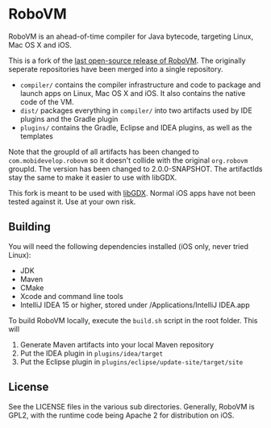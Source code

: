 # RoboVM
RoboVM is an ahead-of-time compiler for Java bytecode, targeting Linux, Mac OS X and iOS.

This is a fork of the [last open-source release of RoboVM](https://github.com/robovm/robovm). The originally seperate repositories have been merged into a single repository.

 * `compiler/` contains the compiler infrastructure and code to package and launch apps on 
   Linux, Mac OS X and iOS. It also contains the native code of the VM.
 * `dist/` packages everything in `compiler/` into two artifacts used by IDE plugins and 
   the Gradle plugin
 * `plugins/` contains the Gradle, Eclipse and IDEA plugins, as well as the templates

Note that the groupId of all artifacts has been changed to `com.mobidevelop.robovm` so
it doesn't collide with the original `org.robovm` groupId. The version has been changed
to 2.0.0-SNAPSHOT. The artifactIds stay the same to make it easier to use with libGDX.

This fork is meant to be used with [libGDX](https://github.com/libgdx/libgdx/). Normal
iOS apps have not been tested against it. Use at your own risk.

## Building
You will need the following dependencies installed (iOS only, never tried Linux):

 * JDK
 * Maven
 * CMake
 * Xcode and command line tools
 * IntelliJ IDEA 15 or higher, stored under /Applications/IntelliJ IDEA.app

To build RoboVM locally, execute the `build.sh` script in the root folder. This
will 

 1. Generate Maven artifacts into your local Maven repository
 2. Put the IDEA plugin in `plugins/idea/target`
 3. Put the Eclipse plugin in `plugins/eclipse/update-site/target/site`

## License
See the LICENSE files in the various sub directories. Generally, RoboVM is GPL2,
with the runtime code being Apache 2 for distribution on iOS.
